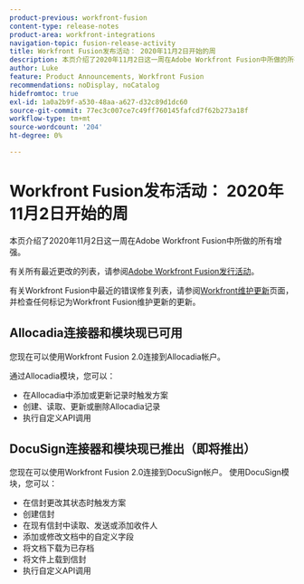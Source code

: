```yaml
---
product-previous: workfront-fusion
content-type: release-notes
product-area: workfront-integrations
navigation-topic: fusion-release-activity
title: Workfront Fusion发布活动： 2020年11月2日开始的周
description: 本页介绍了2020年11月2日这一周在Adobe Workfront Fusion中所做的所有增强。
author: Luke
feature: Product Announcements, Workfront Fusion
recommendations: noDisplay, noCatalog
hidefromtoc: true
exl-id: 1a0a2b9f-a530-48aa-a627-d32c89d1dc60
source-git-commit: 77ec3c007ce7c49ff760145fafcd7f62b273a18f
workflow-type: tm+mt
source-wordcount: '204'
ht-degree: 0%

---
```


# Workfront Fusion发布活动： 2020年11月2日开始的周

本页介绍了2020年11月2日这一周在Adobe Workfront Fusion中所做的所有增强。

有关所有最近更改的列表，请参阅[Adobe Workfront Fusion发行活动](/help/workfront-fusion/fusion-product-releases/fusion-release-activity.md)。

有关Workfront Fusion中最近的错误修复列表，请参阅[Workfront维护更新](https://experienceleague.adobe.com/docs/workfront-known-issues/releases/current-updates.html)页面，并检查任何标记为Workfront Fusion维护更新的更新。

## Allocadia连接器和模块现已可用

您现在可以使用Workfront Fusion 2.0连接到Allocadia帐户。

通过Allocadia模块，您可以：

* 在Allocadia中添加或更新记录时触发方案
* 创建、读取、更新或删除Allocadia记录
* 执行自定义API调用

## DocuSign连接器和模块现已推出（即将推出）

您现在可以使用Workfront Fusion 2.0连接到DocuSign帐户。 使用DocuSign模块，您可以：

* 在信封更改其状态时触发方案
* 创建信封
* 在现有信封中读取、发送或添加收件人
* 添加或修改文档中的自定义字段
* 将文档下载为已存档
* 将文件上载到信封
* 执行自定义API调用
